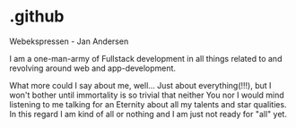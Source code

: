 # .github

Webekspressen - Jan Andersen

I am a one-man-army of Fullstack development in all things related to and revolving around web and app-development. 

What more could I say about me, well... Just about everything(!!!), but I won't bother until immortality is so trivial that neither You nor I would mind listening to me talking for an Eternity about all my talents and star qualities. In this regard I am kind of all or nothing and I am just not ready for "all" yet. 


